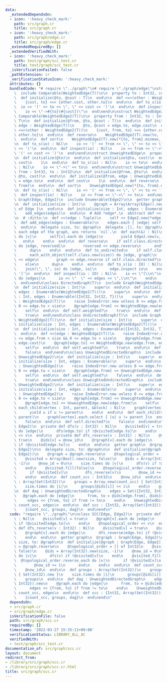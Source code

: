 ```yaml
---
data:
  _extendedDependsOn:
  - icon: ':heavy_check_mark:'
    path: src/graph.cr
    title: src/graph.cr
  - icon: ':heavy_check_mark:'
    path: src/graph/edge.cr
    title: src/graph/edge.cr
  _extendedRequiredBy: []
  _extendedVerifiedWith:
  - icon: ':heavy_check_mark:'
    path: test/graph/scc_test.cr
    title: test/graph/scc_test.cr
  _isVerificationFailed: false
  _pathExtension: cr
  _verificationStatusIcon: ':heavy_check_mark:'
  attributes: {}
  bundledCode: "# require \"../graph\"\n# require \"./graph/edge\"\nstruct WeightedEdge(T)\n\
    \  include Comparable(WeightedEdge(T))\n\n  property to : Int32, cost : T\n\n\
    \  def initialize(@to, @cost : T)\n  end\n\n  def <=>(other : WeightedEdge(T))\n\
    \    {cost, to} <=> {other.cost, other.to}\n  end\n\n  def to_s(io) : Nil\n  \
    \  io << '(' << to << \", \" << cost << ')'\n  end\n\n  def inspect(io) : Nil\n\
    \    io << \"->#{to}(#{cost})\"\n  end\nend\n\nstruct WeightedEdge2(T)\n  include\
    \ Comparable(WeightedEdge2(T))\n\n  property from : Int32, to : Int32, cost :\
    \ T\n\n  def initialize(@from, @to, @cost : T)\n  end\n\n  def initialize(@from,\
    \ edge : WeightedEdge(T))\n    @to, @cost = edge.to, edge.cost\n  end\n\n  def\
    \ <=>(other : WeightedEdge2(T))\n    {cost, from, to} <=> {other.cost, other.from,\
    \ other.to}\n  end\n\n  def reverse\n    WeightedEdge2(T).new(to, from, cost)\n\
    \  end\n\n  def sort\n    WeightedEdge2(T).new(*{to, from}.minmax, cost)\n  end\n\
    \n  def to_s(io) : Nil\n    io << '(' << from << \", \" << to << \", \" << cost\
    \ << ')'\n  end\n\n  def inspect(io) : Nil\n    io << from << \"->\" << to <<\
    \ '(' << cost << ')'\n  end\nend\n\nstruct UnweightedEdge\n  property to : Int32\n\
    \n  def initialize(@to)\n  end\n\n  def initialize(@to, cost)\n  end\n\n  def\
    \ cost\n    1\n  end\n\n  def to_s(io) : Nil\n    io << to\n  end\n\n  def inspect(io)\
    \ : Nil\n    io << \"->\" << to\n  end\nend\n\nstruct UnweightedEdge2\n  property\
    \ from : Int32, to : Int32\n\n  def initialize(@from, @to)\n  end\n\n  def initialize(@from,\
    \ @to, cost)\n  end\n\n  def initialize(@from, edge : UnweightedEdge)\n    @to\
    \ = edge.to\n  end\n\n  def cost\n    1\n  end\n\n  def reverse\n    UnweightedEdge2.new(to,\
    \ from)\n  end\n\n  def sort\n    UnweightedEdge2.new(*{to, from}.minmax)\n  end\n\
    \n  def to_s(io) : Nil\n    io << '(' << from << \", \" << to << ')'\n  end\n\n\
    \  def inspect(io) : Nil\n    io << from << \"->\" << to\n  end\nend\n\nmodule\
    \ Graph(Edge, Edge2)\n  include Enumerable(Edge2)\n\n  getter graph : Array(Array(Edge))\n\
    \n  def initialize(size : Int)\n    @graph = Array(Array(Edge)).new(size) { []\
    \ of Edge }\n  end\n\n  def initialize(size : Int, edges : Enumerable)\n    initialize(size)\n\
    \    add_edges(edges)\n  end\n\n  # Add *edge*.\n  abstract def <<(edge : Edge2)\n\
    \n  # :ditto:\n  def <<(edge : Tuple)\n    self << Edge2.new(*edge)\n  end\n\n\
    \  def add_edges(edges : Enumerable)\n    edges.each { |edge| self << edge }\n\
    \  end\n\n  delegate size, to: @graph\n  delegate :[], to: @graph\n\n  # Yields\
    \ each edge of the graph, ans returns `nil`.\n  def each(&) : Nil\n    (0...size).each\
    \ do |v|\n      self[v].each do |edge|\n        yield Edge2.new(v, edge)\n   \
    \   end\n    end\n  end\n\n  def reverse\n    if self.class.directed?\n      each_with_object(self.class.new(size))\
    \ do |edge, reversed|\n        reversed << edge.reverse\n      end\n    else\n\
    \      dup\n    end\n  end\n\n  def to_undirected\n    if self.class.directed?\n\
    \      each_with_object(self.class.new(size)) do |edge, graph|\n        graph\
    \ << edge\n        graph << edge.reverse if self.class.directed?\n      end\n\
    \    else\n      dup\n    end\n  end\n\n  def to_s(io : IO) : Nil\n    io << '['\n\
    \    join(\", \", io) do |edge, io|\n      edge.inspect io\n    end\n    io <<\
    \ ']'\n  end\n\n  def inspect(io : IO) : Nil\n    io << \"[\\n\"\n    graph.each\
    \ do |edges|\n      io << \"  \" << edges << \",\\n\"\n    end\n    io << ']'\n\
    \  end\nend\n\nclass DirectedGraph(T)\n  include Graph(WeightedEdge(T), WeightedEdge2(T))\n\
    \n  def initialize(size : Int)\n    super\n  end\n\n  def initialize(size : Int,\
    \ edges : Enumerable(WeightedEdge2(T)))\n    super\n  end\n\n  def initialize(size\
    \ : Int, edges : Enumerable({Int32, Int32, T}))\n    super\n  end\n\n  def <<(edge\
    \ : WeightedEdge2(T))\n    raise IndexError.new unless 0 <= edge.from < size &&\
    \ 0 <= edge.to < size\n    @graph[edge.from] << WeightedEdge.new(edge.to, edge.cost)\n\
    \    self\n  end\n\n  def self.weighted?\n    true\n  end\n\n  def self.directed?\n\
    \    true\n  end\nend\n\nclass UndirectedGraph(T)\n  include Graph(WeightedEdge(T),\
    \ WeightedEdge2(T))\n\n  def initialize(size : Int)\n    super\n  end\n\n  def\
    \ initialize(size : Int, edges : Enumerable(WeightedEdge2(T)))\n    super\n  end\n\
    \n  def initialize(size : Int, edges : Enumerable({Int32, Int32, T}))\n    super\n\
    \  end\n\n  def <<(edge : WeightedEdge2(T))\n    raise IndexError.new unless 0\
    \ <= edge.from < size && 0 <= edge.to < size\n    @graph[edge.from] << WeightedEdge.new(edge.to,\
    \ edge.cost)\n    @graph[edge.to] << WeightedEdge.new(edge.from, edge.cost)\n\
    \    self\n  end\n\n  def self.weighted?\n    true\n  end\n\n  def self.directed?\n\
    \    false\n  end\nend\n\nclass UnweightedDirectedGraph\n  include Graph(UnweightedEdge,\
    \ UnweightedEdge2)\n\n  def initialize(size : Int)\n    super\n  end\n\n  def\
    \ initialize(size : Int, edges : Enumerable)\n    super\n  end\n\n  def <<(edge\
    \ : UnweightedEdge2)\n    raise IndexError.new unless 0 <= edge.from < size &&\
    \ 0 <= edge.to < size\n    @graph[edge.from] << UnweightedEdge.new(edge.to)\n\
    \    self\n  end\n\n  def self.weighted?\n    false\n  end\n\n  def self.directed?\n\
    \    true\n  end\nend\n\nclass UnweightedUndirectedGraph\n  include Graph(UnweightedEdge,\
    \ UnweightedEdge2)\n\n  def initialize(size : Int)\n    super\n  end\n\n  def\
    \ initialize(size : Int, edges : Enumerable)\n    super\n  end\n\n  def <<(edge\
    \ : UnweightedEdge2)\n    raise IndexError.new unless 0 <= edge.from < size &&\
    \ 0 <= edge.to < size\n    @graph[edge.from] << UnweightedEdge.new(edge.to)\n\
    \    @graph[edge.to] << UnweightedEdge.new(edge.from)\n    self\n  end\n\n  def\
    \ each_child(vertex : Int, parent, &block) : Nil\n    graph[vertex].each do |u|\n\
    \      yield u if u != parent\n    end\n  end\n\n  def each_child(vertex : Int,\
    \ parent)\n    graph[vertex].each.select { |u| u != parent }\n  end\n\n  def self.weighted?\n\
    \    false\n  end\n\n  def self.directed?\n    false\n  end\nend\n\nclass SCC(Edge,\
    \ Edge2)\n  private def dfs(v : Int32) : Nil\n    @visited[v] = true\n    @graph[v].each\
    \ do |edge|\n      dfs(edge.to) if !@visited[edge.to]\n    end\n    @topological_order\
    \ << v\n  end\n\n  private def dfs_reverse(v : Int32) : Nil\n    @visited[v] =\
    \ true\n    @ids[v] = @now_id\n    @rgraph[v].each do |edge|\n      dfs_reverse(edge.to)\
    \ if !@visited[edge.to]\n    end\n  end\n\n  getter graph\n  @rgraph : Graph(Edge,\
    \ Edge2)\n\n  delegate size, to: @graph\n\n  def initialize(@graph : Graph(Edge,\
    \ Edge2))\n    @rgraph = @graph.reverse\n    @topological_order = [] of Int32\n\
    \    @visited = Array(Bool).new(size, false)\n    @ids = Array(Int32).new(size,\
    \ -1)\n    @now_id = 0\n\n    size.times do |v|\n      dfs(v) if !@visited[v]\n\
    \    end\n    @visited.fill(false)\n    @topological_order.reverse_each do |v|\n\
    \      if !@visited[v]\n        dfs_reverse(v)\n        @now_id += 1\n      end\n\
    \    end\n  end\n\n  def count_scc : Int32\n    @now_id\n  end\n\n  def groups\
    \ : Array(Set(Int32))\n    groups = Array.new(count_scc) { Set(Int32).new }\n\
    \    size.times do |i|\n      groups[@ids[i]] << i\n    end\n    groups\n  end\n\
    \n  def dag : UnweightedDirectedGraph\n    edges = Set({Int32, Int32}).new\n \
    \   @graph.each do |edge|\n      from, to = @ids[edge.from], @ids[edge.to]\n \
    \     edges << {from, to} if from != to\n    end\n    UnweightedDirectedGraph.new\
    \ count_scc, edges\n  end\n\n  def scc : {Int32, Array(Set(Int32)), UnweightedDirectedGraph}\n\
    \    {count_scc, groups, dag}\n  end\nend\n"
  code: "require \"../graph\"\n\nclass SCC(Edge, Edge2)\n  private def dfs(v : Int32)\
    \ : Nil\n    @visited[v] = true\n    @graph[v].each do |edge|\n      dfs(edge.to)\
    \ if !@visited[edge.to]\n    end\n    @topological_order << v\n  end\n\n  private\
    \ def dfs_reverse(v : Int32) : Nil\n    @visited[v] = true\n    @ids[v] = @now_id\n\
    \    @rgraph[v].each do |edge|\n      dfs_reverse(edge.to) if !@visited[edge.to]\n\
    \    end\n  end\n\n  getter graph\n  @rgraph : Graph(Edge, Edge2)\n\n  delegate\
    \ size, to: @graph\n\n  def initialize(@graph : Graph(Edge, Edge2))\n    @rgraph\
    \ = @graph.reverse\n    @topological_order = [] of Int32\n    @visited = Array(Bool).new(size,\
    \ false)\n    @ids = Array(Int32).new(size, -1)\n    @now_id = 0\n\n    size.times\
    \ do |v|\n      dfs(v) if !@visited[v]\n    end\n    @visited.fill(false)\n  \
    \  @topological_order.reverse_each do |v|\n      if !@visited[v]\n        dfs_reverse(v)\n\
    \        @now_id += 1\n      end\n    end\n  end\n\n  def count_scc : Int32\n\
    \    @now_id\n  end\n\n  def groups : Array(Set(Int32))\n    groups = Array.new(count_scc)\
    \ { Set(Int32).new }\n    size.times do |i|\n      groups[@ids[i]] << i\n    end\n\
    \    groups\n  end\n\n  def dag : UnweightedDirectedGraph\n    edges = Set({Int32,\
    \ Int32}).new\n    @graph.each do |edge|\n      from, to = @ids[edge.from], @ids[edge.to]\n\
    \      edges << {from, to} if from != to\n    end\n    UnweightedDirectedGraph.new\
    \ count_scc, edges\n  end\n\n  def scc : {Int32, Array(Set(Int32)), UnweightedDirectedGraph}\n\
    \    {count_scc, groups, dag}\n  end\nend\n"
  dependsOn:
  - src/graph.cr
  - src/graph/edge.cr
  isVerificationFile: false
  path: src/graph/scc.cr
  requiredBy: []
  timestamp: '2022-03-27 15:35:11+09:00'
  verificationStatus: LIBRARY_ALL_AC
  verifiedWith:
  - test/graph/scc_test.cr
documentation_of: src/graph/scc.cr
layout: document
redirect_from:
- /library/src/graph/scc.cr
- /library/src/graph/scc.cr.html
title: src/graph/scc.cr
---
```

